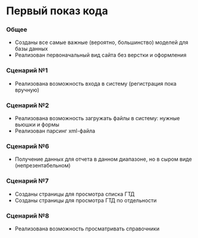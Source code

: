 # Первый показ кода

### Общее
- Созданы все самые важные (вероятно, большинство) моделей для базы данных
- Реализован первоначальный вид сайта без верстки и оформления

### Сценарий №1
- Реализована возможность входа в систему (регистрация пока вручную)

### Сценарий №2
- Реализована возможность загружать файлы в систему: нужные вьюшки и формы
- Реализован парсинг xml-файла

### Сценарий №6
- Получение данных для отчета в данном диапазоне, но в сыром виде (непрезентабельном)

### Сценарий №7
- Созданы страницы для просмотра списка ГТД
- Созданы страницы для просмотра ГТД по отдельности

### Сценарий №8
- Реализована возможность просматривать справочники
